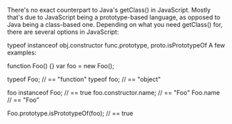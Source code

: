 
There's no exact counterpart to Java's getClass() in JavaScript. Mostly that's due to JavaScript being a prototype-based language, 
as opposed to Java being a class-based one. Depending on what you need getClass() for, there are several options in JavaScript:

typeof
instanceof
obj.constructor
func.prototype, proto.isPrototypeOf
A few examples:

function Foo() {}
var foo = new Foo();

typeof Foo;             // == "function"
typeof foo;             // == "object"

foo instanceof Foo;     // == true
foo.constructor.name;   // == "Foo"
Foo.name                // == "Foo"    

Foo.prototype.isPrototypeOf(foo);   // == true